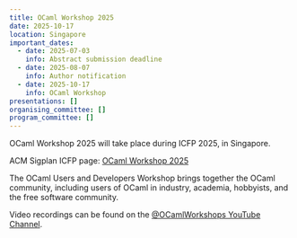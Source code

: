 ```yaml
---
title: OCaml Workshop 2025
date: 2025-10-17
location: Singapore
important_dates:
  - date: 2025-07-03
    info: Abstract submission deadline
  - date: 2025-08-07
    info: Author notification
  - date: 2025-10-17
    info: OCaml Workshop
presentations: []
organising_committee: []
program_committee: []
---
```


OCaml Workshop 2025 will take place during ICFP 2025, in Singapore.

ACM Sigplan ICFP page: [OCaml Workshop 2025](https://conf.researchr.org/home/icfp-splash-2025/ocaml-2025)

The OCaml Users and Developers Workshop brings together the OCaml community, including users of OCaml in industry, academia, hobbyists, and the free software community.

Video recordings can be found on the [@OCamlWorkshops YouTube Channel](https://www.youtube.com/@OCamlWorkshops).
